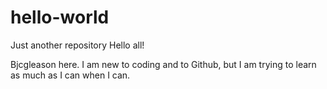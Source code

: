 # hello-world
Just another repository
Hello all!

Bjcgleason here. I am new to coding and to Github, but I am trying to learn as much as I can when I can.

